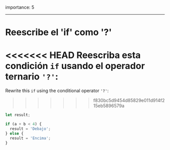 importance: 5

---

# Reescribe el 'if' como '?'

<<<<<<< HEAD
Reescriba esta condición `if` usando el operador ternario `'?'`:
=======
Rewrite this `if` using the conditional operator `'?'`:
>>>>>>> f830bc5d9454d85829e011d914f215eb5896579a

```js
let result;

if (a + b < 4) {
  result = 'Debajo';
} else {
  result = 'Encima';
}
```
